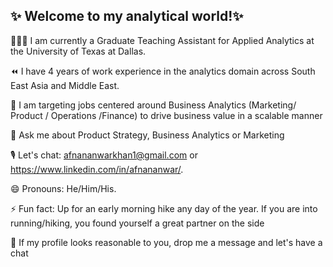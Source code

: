 ## ✨ Welcome to my analytical world!✨


👨🏻‍💻 I am currently a Graduate Teaching Assistant for Applied Analytics at the University of Texas at Dallas.

⏪ I have 4 years of work experience in the analytics domain across South East Asia and Middle East.

🥇 I am targeting jobs centered around Business Analytics (Marketing/ Product / Operations /Finance) to drive business value in a scalable manner

💬 Ask me about Product Strategy, Business Analytics or Marketing

🎙️ Let's chat: afnananwarkhan1@gmail.com or https://www.linkedin.com/in/afnananwar/.

😄 Pronouns: He/Him/His.

⚡ Fun fact: Up for an early morning hike any day of the year. If you are into running/hiking, you found yourself a great partner on the side


🚀 If my profile looks reasonable to you, drop me a message and let's have a chat
